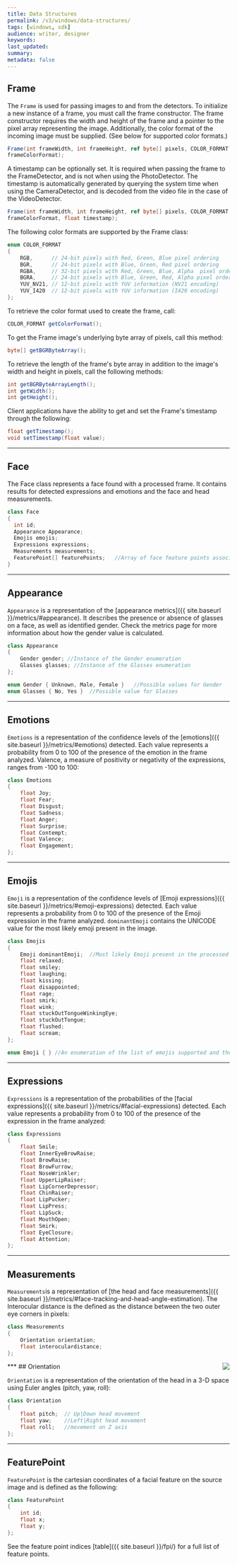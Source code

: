 ```yaml
---
title: Data Structures
permalink: /v3/windows/data-structures/
tags: [windows, sdk]
audience: writer, designer
keywords:
last_updated:
summary:
metadata: false
---
```


## Frame

The `Frame` is used for passing images to and from the detectors. To initialize a new instance of a frame, you must call the frame constructor. The frame constructor requires the width and height of the frame and a pointer to the pixel array representing the image. Additionally, the color format of the incoming image must be supplied. (See below for supported color formats.)

```csharp
Frame(int frameWidth, int frameHeight, ref byte[] pixels, COLOR_FORMAT
frameColorFormat);
```

A timestamp can be optionally set. It is required when passing the frame to the FrameDetector, and is not when using the PhotoDetector. The timestamp is automatically generated by querying the system time when using the CameraDetector, and is decoded from the video file in the case of the VideoDetector.  

```csharp
Frame(int frameWidth, int frameHeight, ref byte[] pixels, COLOR_FORMAT
frameColorFormat, float timestamp);
```

The following color formats are supported by the Frame class:  

```csharp
enum COLOR_FORMAT
{
    RGB,      // 24-bit pixels with Red, Green, Blue pixel ordering
    BGR,      // 24-bit pixels with Blue, Green, Red pixel ordering
    RGBA,     // 32-bit pixels with Red, Green, Blue, Alpha  pixel ordering
    BGRA,     // 24-bit pixels with Blue, Green, Red, Alpha pixel ordering
    YUV_NV21, // 12-bit pixels with YUV information (NV21 encoding)
    YUV_I420  // 12-bit pixels with YUV information (I420 encoding)
};
```

To retrieve the color format used to create the frame, call:  

```csharp
COLOR_FORMAT getColorFormat();
```

To get the Frame image's underlying byte array of pixels, call this method:  

```csharp
byte[] getBGRByteArray();
```

To retrieve the length of the frame's byte array in addition to the image's width and height in pixels, call the following methods:  

```csharp
int getBGRByteArrayLength();
int getWidth();
int getHeight();
```

Client applications have the ability to get and set the Frame's timestamp through the following:  

```csharp
float getTimestamp();
void setTimestamp(float value);
```
***
## Face

The Face class represents a face found with a processed frame. It contains results for detected expressions and emotions and the face and head measurements.  

```csharp
class Face
{
  int id;
  Appearance Appearance;
  Emojis emojis;
  Expressions expressions;
  Measurements measurements;
  FeaturePoint[] featurePoints;   //Array of face feature points associated with the face
}
```

***
## Appearance

`Appearance` is a representation of the [appearance metrics]({{ site.baseurl }}/metrics/#appearance). It describes the presence or absence of glasses on a face, as well as identified gender. Check the metrics page for more information about how the gender value is calculated.

```csharp
class Appearance
{
    Gender gender; //Instance of the Gender enumeration
    Glasses glasses; //Instance of the Glasses enumeration
};

enum Gender { Unknown, Male, Female }   //Possible values for Gender
enum Glasses { No, Yes }  //Possible value for Glasses
```
***
## Emotions

`Emotions` is a representation of the confidence levels of the [emotions]({{ site.baseurl }}/metrics/#emotions) detected. Each value represents a probability from 0 to 100 of the presence of the emotion in the frame analyzed. Valence, a measure of positivity or negativity of the expressions, ranges from -100 to 100:  

```csharp
class Emotions
{
    float Joy;
    float Fear;
    float Disgust;
    float Sadness;
    float Anger;
    float Surprise;
    float Contempt;
    float Valence;
    float Engagement;
};
```
***
## Emojis

`Emoji` is a representation of the confidence levels of [Emoji expressions]({{ site.baseurl }}/metrics/#emoji-expressions) detected. Each value represents a probability from 0 to 100 of the presence of the Emoji expression in the frame analyzed. `dominantEmoji` contains the UNICODE value for the most likely emoji present in the image.

```csharp
class Emojis
{
    Emoji dominantEmoji;  //Most likely Emoji present in the processed image
    float relaxed;
    float smiley;
    float laughing;
    float kissing;
    float disappointed;
    float rage;
    float smirk;
    float wink;
    float stuckOutTongueWinkingEye;
    float stuckOutTongue;
    float flushed;   
    float scream;          
};

enum Emoji { } //An enumeration of the list of emojis supported and their UNICODE value in decimal
```
***
## Expressions

`Expressions` is a representation of the probabilities of the [facial expressions]({{ site.baseurl }}/metrics/#facial-expressions) detected. Each value represents a probability from 0 to 100 of the presence of the expression in the frame analyzed:  

```csharp
class Expressions
{
    float Smile;
    float InnerEyeBrowRaise;
    float BrowRaise;
    float BrowFurrow;
    float NoseWrinkler;
    float UpperLipRaiser;
    float LipCornerDepressor;
    float ChinRaiser;
    float LipPucker;
    float LipPress;
    float LipSuck;
    float MouthOpen;
    float Smirk;
    float EyeClosure;
    float Attention;
};
```
***
## Measurements

`Measurements`is a representation of [the head and face measurements]({{ site.baseurl }}/metrics/#face-tracking-and-head-angle-estimation). The Interocular distance is the defined as the distance between the two outer eye corners in pixels:  

```csharp
class Measurements
{
    Orientation orientation;
    float interoculardistance;
};
```
<img src="../images/graphic3.png" align=right>
***
## Orientation

`Orientation` is a representation of the orientation of the head in a 3-D space using Euler angles (pitch, yaw, roll):

```csharp
class Orientation
{
    float pitch;  // Up|Down head movement
    float yaw;    //Left|Right head movement
    float roll;   //movement on Z axis
};
```
***
## FeaturePoint

`FeaturePoint` is the cartesian coordinates of a facial feature on the source image and is defined as the following:  

```csharp
class FeaturePoint
{
    int id;
    float x;
    float y;
};
```

See the feature point indices [table]({{ site.baseurl }}/fpi/) for a full list of feature points.
